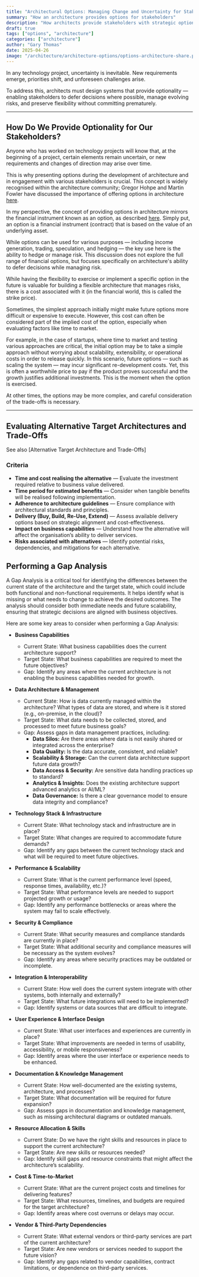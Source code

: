 ```yaml
---
title: "Architectural Options: Managing Change and Uncertainty for Stakeholders"
summary: "How an architecture provides options for stakeholders"
description: "How architects provide stakeholders with strategic options to manage uncertainty, defer decisions, and align architecture with evolving business needs."
draft: true
tags: ["options", "architecture"]
categories: ["architecture"]
author: "Gary Thomas"
date: 2025-04-26
image: "/architecture/architecture-options/options-architecture-share.png"
---
```

In any technology project, uncertainty is inevitable. New requirements emerge, priorities shift, and unforeseen challenges arise.

To address this, architects must design systems that provide optionality — enabling stakeholders to defer decisions where possible, manage evolving risks, and preserve flexibility without committing prematurely.

---

## How Do We Provide Optionality for Our Stakeholders?

Anyone who has worked on technology projects will know that, at the beginning of a project, certain elements remain uncertain, or new requirements and changes of direction may arise over time.

This is why presenting options during the development of architecture and in engagement with various stakeholders is crucial. This concept is widely recognised within the architecture community; Gregor Hohpe and Martin Fowler have discussed the importance of offering options in architecture [here](https://martinfowler.com/articles/architect-elevator.html#SellArchitectureOptions).

In my perspective, the concept of providing options in architecture mirrors the financial instrument known as an option, as described [here](https://www.investopedia.com/terms/o/option.asp). Simply put, an option is a financial instrument (contract) that is based on the value of an underlying asset.

While options can be used for various purposes — including income generation, trading, speculation, and hedging — the key use here is the ability to hedge or manage risk. This discussion does not explore the full range of financial options, but focuses specifically on architecture's ability to defer decisions while managing risk.

While having the flexibility to exercise or implement a specific option in the future is valuable for building a flexible architecture that manages risks, there is a cost associated with it (in the financial world, this is called the strike price).

Sometimes, the simplest approach initially might make future options more difficult or expensive to execute. However, this cost can often be considered part of the implied cost of the option, especially when evaluating factors like time to market.

For example, in the case of startups, where time to market and testing various approaches are critical, the initial option may be to take a simple approach without worrying about scalability, extensibility, or operational costs in order to release quickly. In this scenario, future options — such as scaling the system — may incur significant re-development costs. Yet, this is often a worthwhile price to pay if the product proves successful and the growth justifies additional investments. This is the moment when the option is exercised.

At other times, the options may be more complex, and careful consideration of the trade-offs is necessary.

---

## Evaluating Alternative Target Architectures and Trade-Offs
See also [Alternative Target Architecture and Trade-Offs]

### Criteria

* **Time and cost realising the alternative** — Evaluate the investment required relative to business value delivered.
* **Time period for estimated benefits** — Consider when tangible benefits will be realised following implementation.
* **Adherence to architecture guidelines** — Ensure compliance with architectural standards and principles.
* **Delivery (Buy, Build, Re-Use, Extend)** — Assess available delivery options based on strategic alignment and cost-effectiveness.
* **Impact on business capabilities** — Understand how the alternative will affect the organisation’s ability to deliver services.
* **Risks associated with alternatives** — Identify potential risks, dependencies, and mitigations for each alternative.

## Performing a Gap Analysis

A Gap Analysis is a critical tool for identifying the differences between the current state of the architecture and the target state, which could include both functional and non-functional requirements. It helps identify what is missing or what needs to change to achieve the desired outcomes. The analysis should consider both immediate needs and future scalability, ensuring that strategic decisions are aligned with business objectives.

Here are some key areas to consider when performing a Gap Analysis:

- **Business Capabilities**
  - Current State: What business capabilities does the current architecture support?
  - Target State: What business capabilities are required to meet the future objectives?
  - Gap: Identify any areas where the current architecture is not enabling the business capabilities needed for growth.

- **Data Architecture & Management**
  - Current State: How is data currently managed within the architecture? What types of data are stored, and where is it stored (e.g., on-premise, in the cloud)?
  - Target State: What data needs to be collected, stored, and processed to meet future business goals?
  - Gap: Assess gaps in data management practices, including:
    - **Data Silos:** Are there areas where data is not easily shared or integrated across the enterprise?
    - **Data Quality:** Is the data accurate, consistent, and reliable?
    - **Scalability & Storage:** Can the current data architecture support future data growth?
    - **Data Access & Security:** Are sensitive data handling practices up to standard?
    - **Analytics & Insights:** Does the existing architecture support advanced analytics or AI/ML?
    - **Data Governance:** Is there a clear governance model to ensure data integrity and compliance?

- **Technology Stack & Infrastructure**
  - Current State: What technology stack and infrastructure are in place?
  - Target State: What changes are required to accommodate future demands?
  - Gap: Identify any gaps between the current technology stack and what will be required to meet future objectives.

- **Performance & Scalability**
  - Current State: What is the current performance level (speed, response times, availability, etc.)?
  - Target State: What performance levels are needed to support projected growth or usage?
  - Gap: Identify any performance bottlenecks or areas where the system may fail to scale effectively.

- **Security & Compliance**
  - Current State: What security measures and compliance standards are currently in place?
  - Target State: What additional security and compliance measures will be necessary as the system evolves?
  - Gap: Identify any areas where security practices may be outdated or incomplete.

- **Integration & Interoperability**
  - Current State: How well does the current system integrate with other systems, both internally and externally?
  - Target State: What future integrations will need to be implemented?
  - Gap: Identify systems or data sources that are difficult to integrate.

- **User Experience & Interface Design**
  - Current State: What user interfaces and experiences are currently in place?
  - Target State: What improvements are needed in terms of usability, accessibility, or mobile responsiveness?
  - Gap: Identify areas where the user interface or experience needs to be enhanced.

- **Documentation & Knowledge Management**
  - Current State: How well-documented are the existing systems, architecture, and processes?
  - Target State: What documentation will be required for future expansion?
  - Gap: Assess gaps in documentation and knowledge management, such as missing architectural diagrams or outdated manuals.

- **Resource Allocation & Skills**
  - Current State: Do we have the right skills and resources in place to support the current architecture?
  - Target State: Are new skills or resources needed?
  - Gap: Identify skill gaps and resource constraints that might affect the architecture’s scalability.

- **Cost & Time-to-Market**
  - Current State: What are the current project costs and timelines for delivering features?
  - Target State: What resources, timelines, and budgets are required for the target architecture?
  - Gap: Identify areas where cost overruns or delays may occur.

- **Vendor & Third-Party Dependencies**
  - Current State: What external vendors or third-party services are part of the current architecture?
  - Target State: Are new vendors or services needed to support the future vision?
  - Gap: Identify any gaps related to vendor capabilities, contract limitations, or dependence on third-party services.